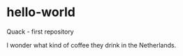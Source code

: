 # hello-world
Quack - first repository

I wonder what kind of coffee they drink in the Netherlands.
